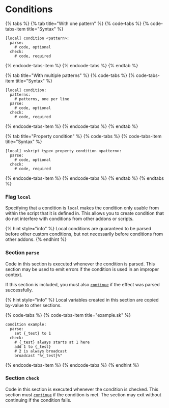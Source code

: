 # Conditions

{% tabs %}
{% tab title="With one pattern" %}
{% code-tabs %}
{% code-tabs-item title="Syntax" %}
```text
[local] condition <pattern>:
  parse:
    # code, optional
  check:
    # code, required
```
{% endcode-tabs-item %}
{% endcode-tabs %}
{% endtab %}

{% tab title="With multiple patterns" %}
{% code-tabs %}
{% code-tabs-item title="Syntax" %}
```text
[local] condition:
  patterns:
    # patterns, one per line
  parse:
    # code, optional
  check:
    # code, required
```
{% endcode-tabs-item %}
{% endcode-tabs %}
{% endtab %}

{% tab title="Property condition" %}
{% code-tabs %}
{% code-tabs-item title="Syntax" %}
```text
[local] <skript type> property condition <pattern>:
  parse:
    # code, optional
  check:
    # code, required
```
{% endcode-tabs-item %}
{% endcode-tabs %}
{% endtab %}
{% endtabs %}

### Flag `local`

Specifying that a condition is `local` makes the condition only usable from within the script that it is defined in. This allows you to create condition that do not interfere with conditions from other addons or scripts.

{% hint style="info" %}
Local conditions are guaranteed to be parsed before other custom conditions, but not necessarily before conditions from other addons.
{% endhint %}

### Section `parse`

Code in this section is executed whenever the condition is parsed. This section may be used to emit errors if the condition is used in an improper context.

If this section is included, you must also [`continue`](./#continue) if the effect was parsed successfully.

{% hint style="info" %}
Local variables created in this section are copied by-value to other sections.

{% code-tabs %}
{% code-tabs-item title="example.sk" %}
```text
condition example:
  parse:
    set {_test} to 1
  check:
    # {_test} always starts at 1 here
    add 1 to {_test}
    # 2 is always broadcast
    broadcast "%{_test}%"
```
{% endcode-tabs-item %}
{% endcode-tabs %}
{% endhint %}

### Section `check`

Code in this section is executed whenever the condition is checked. This section must [`continue`](./#continue) if the condition is met. The section may exit without continuing if the condition fails.

